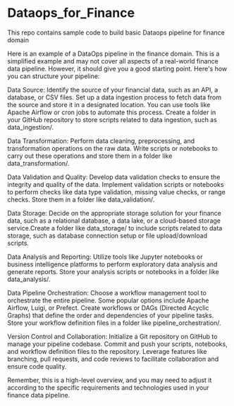 # Dataops_for_Finance
This repo contains sample code to build basic Dataops pipeline for finance domain

Here is an example of a DataOps pipeline in the finance domain. This is a simplified example and may not cover all aspects of a real-world finance data pipeline. However, it should give you a good starting point. 
Here's how you can structure your pipeline:

Data Source:
Identify the source of your financial data, such as an API, a database, or CSV files.
Set up a data ingestion process to fetch data from the source and store it in a designated location. You can use tools like Apache Airflow or cron jobs to automate this process.
Create a folder in your GitHub repository to store scripts related to data ingestion, such as data_ingestion/.

Data Transformation:
Perform data cleaning, preprocessing, and transformation operations on the raw data.
Write scripts or notebooks to carry out these operations and store them in a folder like data_transformation/.

Data Validation and Quality:
Develop data validation checks to ensure the integrity and quality of the data.
Implement validation scripts or notebooks to perform checks like data type validation, missing value checks, or range checks. Store them in a folder like data_validation/.

Data Storage:
Decide on the appropriate storage solution for your finance data, such as a relational database, a data lake, or a cloud-based storage service.Create a folder like data_storage/ to include scripts related to data storage, such as database connection setup or file upload/download scripts.

Data Analysis and Reporting:
Utilize tools like Jupyter notebooks or business intelligence platforms to perform exploratory data analysis and generate reports.
Store your analysis scripts or notebooks in a folder like data_analysis/.

Data Pipeline Orchestration:
Choose a workflow management tool to orchestrate the entire pipeline. Some popular options include Apache Airflow, Luigi, or Prefect.
Create workflows or DAGs (Directed Acyclic Graphs) that define the order and dependencies of your pipeline tasks.
Store your workflow definition files in a folder like pipeline_orchestration/.

Version Control and Collaboration:
Initialize a Git repository on GitHub to manage your pipeline codebase.
Commit and push your scripts, notebooks, and workflow definition files to the repository.
Leverage features like branching, pull requests, and code reviews to facilitate collaboration and ensure code quality.


Remember, this is a high-level overview, and you may need to adjust it according to the specific requirements and technologies used in your finance data pipeline.
